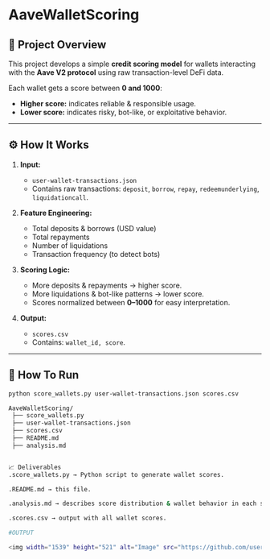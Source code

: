# AaveWalletScoring

## 📌 Project Overview

This project develops a simple **credit scoring model** for wallets interacting with the **Aave V2 protocol** using raw transaction-level DeFi data.

Each wallet gets a score between **0 and 1000**:
- **Higher score:** indicates reliable & responsible usage.
- **Lower score:** indicates risky, bot-like, or exploitative behavior.

---

## ⚙️ How It Works

1. **Input:**  
   - `user-wallet-transactions.json`  
   - Contains raw transactions: `deposit`, `borrow`, `repay`, `redeemunderlying`, `liquidationcall`.

2. **Feature Engineering:**  
   - Total deposits & borrows (USD value)
   - Total repayments
   - Number of liquidations
   - Transaction frequency (to detect bots)

3. **Scoring Logic:**  
   - More deposits & repayments → higher score.
   - More liquidations & bot-like patterns → lower score.
   - Scores normalized between **0–1000** for easy interpretation.

4. **Output:**  
   - `scores.csv`  
   - Contains: `wallet_id, score`.

---

## 🚀 How To Run

```bash
python score_wallets.py user-wallet-transactions.json scores.csv

AaveWalletScoring/
 ├── score_wallets.py
 ├── user-wallet-transactions.json
 ├── scores.csv
 ├── README.md
 ├── analysis.md


📈 Deliverables
.score_wallets.py → Python script to generate wallet scores.

.README.md → this file.

.analysis.md → describes score distribution & wallet behavior in each score range.

.scores.csv → output with all wallet scores.

#OUTPUT

<img width="1539" height="521" alt="Image" src="https://github.com/user-attachments/assets/b9857df6-f4b2-429f-9fd2-1422feaf306f" />
